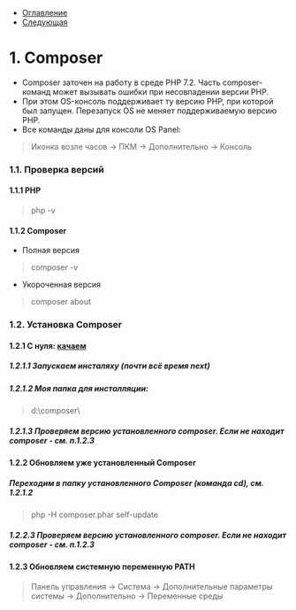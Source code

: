 * [Оглавление](../README.md)
* [Следующая](2.md)

# 1. Composer
* Composer заточен на работу в среде PHP 7.2. 
Часть composer-команд может вызывать ошибки при несовпадении версии PHP.
* При этом OS-консоль поддерживает ту версию PHP, при которой был запущен. Перезапуск OS не меняет поддерживаемую версию PHP.
* Все команды даны для консоли OS Panel:
> Иконка возле часов -> ПКМ -> Дополнительно -> Консоль

### 1.1. Проверка версий
#### 1.1.1 PHP
> php -v
#### 1.1.2 Composer
* Полная версия
> composer -v
* Укороченная версия
> composer about

### 1.2. Установка Composer
#### 1.2.1 С нуля: [качаем](https://getcomposer.org/download/) 
##### 1.2.1.1 Запускаем инсталяху (почти всё время next)
##### 1.2.1.2 Моя папка для инсталляции: 
> d:\composer\
##### 1.2.1.3 Проверяем версию установленного composer. Если не находит composer - см. п.1.2.3

#### 1.2.2 Обновляем уже установленный Composer
##### Переходим в папку установленного Composer (команда **cd**), см. 1.2.1.2
> php -H composer.phar self-update
##### 1.2.2.3 Проверяем версию установленного composer. Если не находит composer - см. п.1.2.3

#### 1.2.3 Обновляем системную переменную PATH
> Панель управления -> Система -> Дополнительные параметры системы -> Дополнительно  -> Переменные среды